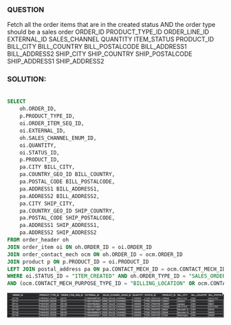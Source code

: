 ### QUESTION

Fetch all the order items that are in the created status AND the order type should be a sales order
    ORDER_ID
    PRODUCT_TYPE_ID
    ORDER_LINE_ID
    EXTERNAL_ID
    SALES_CHANNEL
    QUANTITY
    ITEM_STATUS 
    PRODUCT_ID
    BILL_CITY
    BILL_COUNTRY
    BILL_POSTALCODE
    BILL_ADDRESS1
    BILL_ADDRESS2
    SHIP_CITY
    SHIP_COUNTRY
    SHIP_POSTALCODE
    SHIP_ADDRESS1
    SHIP_ADDRESS2

### SOLUTION:

```sql

SELECT 
	oh.ORDER_ID,
	p.PRODUCT_TYPE_ID,
	oi.ORDER_ITEM_SEQ_ID,
	oi.EXTERNAL_ID,
	oh.SALES_CHANNEL_ENUM_ID,
	oi.QUANTITY,
	oi.STATUS_ID,
	p.PRODUCT_ID,
	pa.CITY BILL_CITY,
	pa.COUNTRY_GEO_ID BILL_COUNTRY,
	pa.POSTAL_CODE BILL_POSTALCODE,
	pa.ADDRESS1 BILL_ADDRESS1,
	pa.ADDRESS2 BILL_ADDRESS2,
	pa.CITY SHIP_CITY,
	pa.COUNTRY_GEO_ID SHIP_COUNTRY,
	pa.POSTAL_CODE SHIP_POSTALCODE,
	pa.ADDRESS1 SHIP_ADDRESS1,
	pa.ADDRESS2 SHIP_ADDRESS2
FROM order_header oh
JOIN order_item oi ON oh.ORDER_ID = oi.ORDER_ID
JOIN order_contact_mech ocm ON oh.ORDER_ID = ocm.ORDER_ID
JOIN product p ON p.PRODUCT_ID = oi.PRODUCT_ID
LEFT JOIN postal_address pa ON pa.CONTACT_MECH_ID = ocm.CONTACT_MECH_ID
WHERE oi.STATUS_ID = "ITEM_CREATED" AND oh.ORDER_TYPE_ID = "SALES_ORDER"
AND (ocm.CONTACT_MECH_PURPOSE_TYPE_ID = "BILLING_LOCATION" OR ocm.CONTACT_MECH_PURPOSE_TYPE_ID = "SHIPPING_LOCATION");


```

![Alt text](image.png)